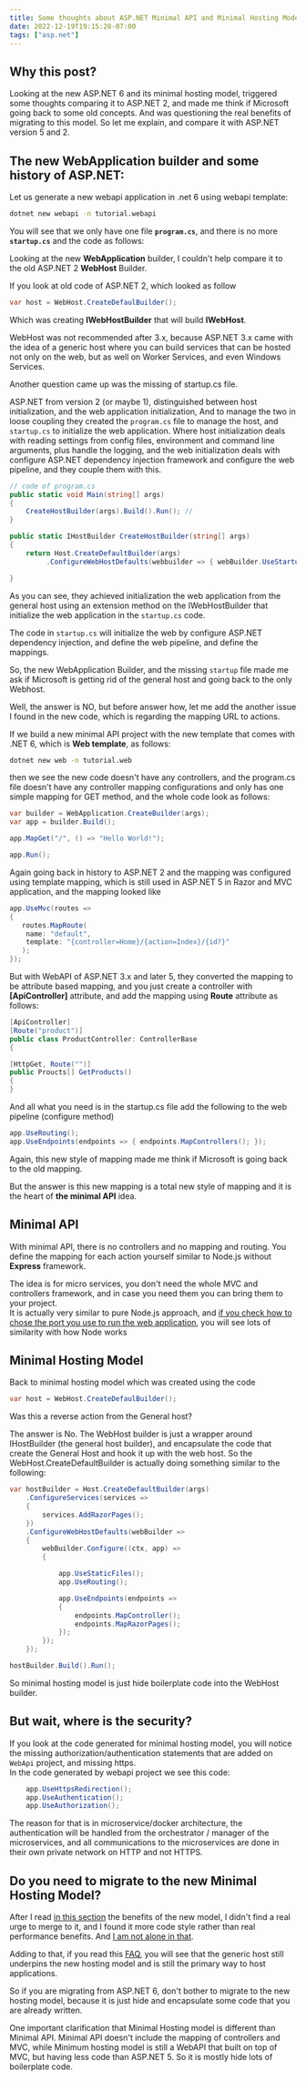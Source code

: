 ```yaml
---
title: Some thoughts about ASP.NET Minimal API and Minimal Hosting Model
date: 2022-12-19T19:15:28-07:00
tags: ["asp.net"]
---
```


## Why this post?
Looking at the new ASP.NET 6 and its minimal hosting model, triggered some thoughts comparing it to ASP.NET 2, and made me think if Microsoft going back to some old concepts. And was questioning the real benefits of migrating to this model.
So let me explain, and compare it with ASP.NET version 5 and 2.

## The new **WebApplication** builder and some history of ASP.NET:  

Let us generate a new webapi application in .net 6 using webapi template:

```bash
dotnet new webapi -n tutorial.webapi
```
You will see that we only have one file **`program.cs`**, and there is no more **`startup.cs`** and the code as follows:

Looking at the new **WebApplication** builder, I couldn't help compare it to the old ASP.NET 2 **WebHost** Builder.

If you look at old code of ASP.NET 2, which looked as follow

```csharp
var host = WebHost.CreateDefaulBuilder();
```
Which was creating **IWebHostBuilder** that will build **IWebHost**.

WebHost was not recommended after 3.x, because ASP.NET 3.x came with the idea of a generic host where you can build services that can be hosted not only on the web, but as well on Worker Services, and even Windows Services.

Another question came up was the missing of startup.cs file.

ASP.NET from version 2 (or maybe 1), distinguished between host initialization, and the web application initialization,
And to manage the two in loose coupling they created the `program.cs` file to manage the host, and `startup.cs` to initialize the web application. Where host initialization deals with reading settings from config files, environment and command line arguments, plus handle the logging, and the web initialization deals with configure ASP.NET dependency injection framework and configure the web pipeline, and they couple them with this.

```csharp
// code of program.cs
public static void Main(string[] args)
{
    CreateHostBuilder(args).Build().Run(); // 
}

public static IHostBuilder CreateHostBuilder(string[] args)
{
    return Host.CreateDefaultBuilder(args)
         .ConfigureWebHostDefaults(webbuilder => { webBuilder.UseStartup<Startup>(); });

}
```
As you can see, they achieved initialization the web application from the general host using an extension method on the IWebHostBuilder that initialize the web application in the `startup.cs` code.

The code in `startup.cs` will initialize the web by configure ASP.NET dependency injection, and define the web pipeline, and define the mappings.

So, the new WebApplication Builder, and the missing `startup` file made me ask if Microsoft is getting rid of the general host and going back to the only Webhost.

Well, the answer is NO, but before answer how, let me add the another issue I found in the new code, which is regarding the mapping URL to actions.

If we build a new minimal API project with the new template that comes with .NET 6, which is **Web template**, as follows:

```bash
dotnet new web -n tutorial.web
```
then we see the new code doesn't have any controllers, and the program.cs file doesn't have any controller mapping configurations and only has one simple mapping for GET method, and the whole code look as follows:
```csharp
var builder = WebApplication.CreateBuilder(args);
var app = builder.Build();

app.MapGet("/", () => "Hello World!");

app.Run();
```
Again going back in history to ASP.NET 2 and the mapping was configured using template mapping, which is still used in ASP.NET 5 in Razor and MVC application, and the mapping looked like
```csharp
app.UseMvc(routes => 
{
   routes.MapRoute(
    name: "default",
    template: "{controller=Home}/{action=Index}/{id?}"
   );
});
```

But with WebAPI of ASP.NET 3.x and later 5, they converted the mapping to be attribute based mapping, and you just create a controller with **[ApiController]** attribute, and add the mapping using **Route** attribute as follows:

```csharp
[ApiController]
[Route("product")]
public class ProductController: ControllerBase
{

[HttpGet, Route("")]
public Proucts[] GetProducts()
{
}
```
And all what you need is in the startup.cs file add the following to the web pipeline (configure method)

```csharp
app.UseRouting();
app.UseEndpoints(endpoints => { endpoints.MapControllers(); });
```
Again, this new style of mapping made me think if Microsoft is going back to the old mapping.

But the answer is this new mapping is a total new style of mapping and it is the heart of **the minimal API** idea.

## Minimal API
With minimal API, there is no controllers and no mapping and routing. You define the mapping for each action yourself similar to Node.js without **Express** framework.

The idea is for micro services, you don't need the whole MVC and controllers framework, and in case you need them you can bring them to your project.  
It is actually very similar to pure Node.js approach, and [if you check how to chose the port you use to run the web application](https://learn.microsoft.com/en-us/aspnet/core/fundamentals/minimal-apis?view=aspnetcore-6.0), you will see lots of similarity with how Node works

## Minimal Hosting Model
Back to minimal hosting model which was created using the code

```csharp
var host = WebHost.CreateDefaulBuilder();
```
Was this a reverse action from the General host?

The answer is No. The WebHost builder is just a wrapper around IHostBuilder (the general host builder), and encapsulate the code that create the General Host and hook it up with the web host. So the WebHost.CreateDefaultBuilder is actually doing something similar to the following:

```csharp
var hostBuilder = Host.CreateDefaultBuilder(args)
    .ConfigureServices(services => 
    {
        services.AddRazorPages();
    })
    .ConfigureWebHostDefaults(webBuilder =>
    {
        webBuilder.Configure((ctx, app) => 
        {

            app.UseStaticFiles();
            app.UseRouting();

            app.UseEndpoints(endpoints =>
            {
                endpoints.MapController();
                endpoints.MapRazorPages();
            });
        });
    }); 

hostBuilder.Build().Run();
```
So minimal hosting model is just hide boilerplate code into the WebHost builder.

## But wait, where is the security?

If you look at the code generated for minimal hosting model, you will notice the missing authorization/authentication statements that are added on `WebApi` project, and missing https.  
In the code generated by webapi project we see this code:

```csharp
    app.UseHttpsRedirection();
    app.UseAuthentication();
    app.UseAuthorization();
```
The reason for that is in microservice/docker architecture, the authentication will be handled from the orchestrator / manager of the microservices, and all communications to the microservices are done in their own private network on HTTP and not HTTPS.

## Do you need to migrate to the new Minimal Hosting Model?  

After I read [in this section](https://learn.microsoft.com/en-us/aspnet/core/migration/50-to-60?view=aspnetcore-6.0&tabs=visual-studio#new-hosting-model) the benefits of the new model, I didn't find a real urge to merge to it, and I found it more code style rather than real performance benefits. And [I am not alone in that](https://stackoverflow.com/questions/71895364/why-migrate-to-the-asp-net-core-6-minimal-hosting-model).

Adding to that, if you read this [FAQ](https://learn.microsoft.com/en-us/aspnet/core/migration/50-to-60?view=aspnetcore-6.0&tabs=visual-studio#faq), you will see that the generic host still underpins the new hosting model and is still the primary way to host applications.

So if you are migrating from ASP.NET 6, don't bother to migrate to the new hosting model, because it is just hide and encapsulate some code that you are already written.

One important clarification that Minimal Hosting model is different than Minimal API. Minimal API doesn't include the mapping of controllers and MVC, while Minimum hosting model is still a WebAPI that built on top of MVC, but having less code than ASP.NET 5. So it is mostly hide lots of boilerplate code.

